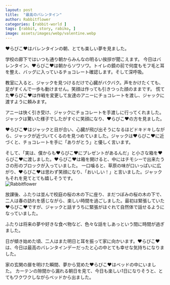 ```yaml
---
layout: post
title:  "最高のバレンタイン"
author: Rabbitflower
categories: [rabbit-world ]
tags: [rabbit, story, rabiko, ]
image: assets/images/webp/valentine.webp
---
```


♥らびこ♥はバレンタインの朝、とても楽しい夢を見ました。

学校の廊下ではいつも通り朝からみんなの明るい挨拶が聞こえます。
今日はバレンタイン、♥らびこ♥は朝からソワソワ。トイレの鏡の前で何度もモフ毛と耳を整え、バッグに入っているチョコレート確認します。そして深呼吸。<!--more-->

教室に入ると、ジャックを見つけるだけで心臓がバクバク。声をかけたくても、足がすくんで一歩も動けません。笑顔は作っても引きつった顔のままです。
慌てた♥らびこ♥は作戦を変更して友達のアニーにチョコレートを渡し、ジャックに渡すように頼みます。

アニーは快く引き受け、ジャックにチョコレートを手渡しに行ってくれました。ジャックは驚いた様子でしたがすぐに笑顔になり、♥らびこ♥の方を見ました。

♥らびこ♥はジャックと目が合い、心臓が飛び出そうになるほどドキドキしながら、ジャックが近づいてくるのを見つめていました。ジャックは♥らびこ♥に近づくと、チョコレートを手に「ありがとう」と優しく言います。

そして、「実は、僕からも♥らびこ♥にプレゼントがあるんだ」と小さな箱を♥らびこ♥に渡しました。♥らびこ♥は箱を開けると、中にはチモシーで出来たうさの形のブロックが入っていました。
一口噛ると、草原の味が口いっぱいに広がり、♥らびこ♥は思わず笑顔になり、「おいしい！」と言いました。ジャックもそれを見てとても嬉しそうです。  
<img class="shadow-lg" src="{{site.baseurl}}/assets/images/webp/valentine_1.webp" alt="Rabbitflower" />

放課後、ふたりは並んで校庭の桜の木の下に座り、まだつぼみの桜の木の下で、二人は春の訪れを感じながら、楽しい時間を過ごしました。最初は緊張していた♥らびこ♥ですが、ジャックと話すうちに緊張がほぐれて自然体で話せるようになっていました。

ふたりは将来の夢や好きな食べ物など、色々な話をしあっという間に時間が過ぎました。

日が傾き始めた頃、二人はまた明日と耳を振って家に向かいます。♥らびこ♥は、今日は最高のバレンタインデーだったと心の中とても幸せな気持ちになりました。

家の玄関の扉を明けた瞬間、夢から覚めた♥らびこ♥はベッドの中にいました。
カーテンの隙間から漏れる朝日を見て、今日も楽しい1日になりそうと、とてもワクワクしながらベッドから出ました。